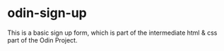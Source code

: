 # odin-sign-up
This is a basic sign up form, which is part of the intermediate html &amp; css part of the Odin Project.
